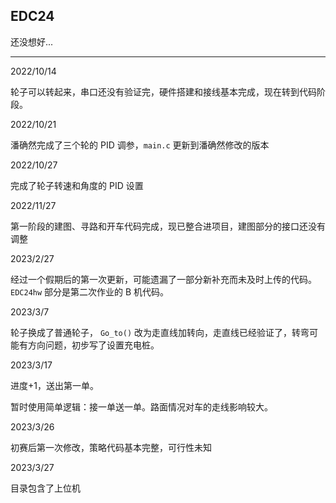 ## EDC24

还没想好...

---

2022/10/14

轮子可以转起来，串口还没有验证完，硬件搭建和接线基本完成，现在转到代码阶段。



2022/10/21

潘确然完成了三个轮的 PID 调参，`main.c` 更新到潘确然修改的版本



2022/10/27

完成了轮子转速和角度的 PID 设置



2022/11/27

第一阶段的建图、寻路和开车代码完成，现已整合进项目，建图部分的接口还没有调整



2023/2/27

经过一个假期后的第一次更新，可能遗漏了一部分新补充而未及时上传的代码。`EDC24hw` 部分是第二次作业的 B 机代码。



2023/3/7

轮子换成了普通轮子， `Go_to()` 改为走直线加转向，走直线已经验证了，转弯可能有方向问题，初步写了设置充电桩。



2023/3/17

进度+1，送出第一单。

暂时使用简单逻辑：接一单送一单。路面情况对车的走线影响较大。



2023/3/26

初赛后第一次修改，策略代码基本完整，可行性未知



2023/3/27

目录包含了上位机